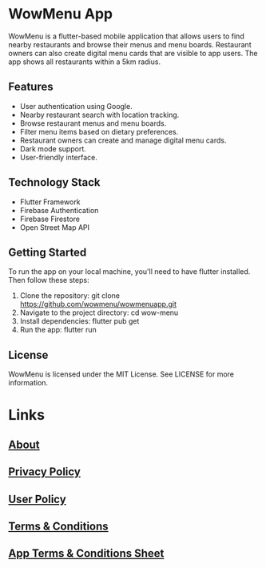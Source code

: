 # WowMenu App

WowMenu is a flutter-based mobile application that allows users to find nearby restaurants and browse their menus and menu boards. Restaurant owners can also create digital menu cards that are visible to app users. The app shows all restaurants within a 5km radius.

## Features

* User authentication using Google.
* Nearby restaurant search with location tracking.
* Browse restaurant menus and menu boards.
* Filter menu items based on dietary preferences.
* Restaurant owners can create and manage digital menu cards.
* Dark mode support.
* User-friendly interface.

## Technology Stack

* Flutter Framework
* Firebase Authentication
* Firebase Firestore
* Open Street Map API

## Getting Started

To run the app on your local machine, you'll need to have flutter installed. Then follow these steps:

1. Clone the repository: git clone https://github.com/wowmenu/wowmenuapp.git
2. Navigate to the project directory: cd wow-menu
3. Install dependencies: flutter pub get
4. Run the app: flutter run


## License

WowMenu is licensed under the MIT License. See LICENSE for more information.


# Links
## [About](./about.md)
## [Privacy Policy](./policy/privacypolicy.md)
## [User Policy](./policy/userpolicy.md)
## [Terms & Conditions](./policy/terms_and_conditions.md)
## [App Terms & Conditions Sheet](./policy/terms_and_conditions-app.md)